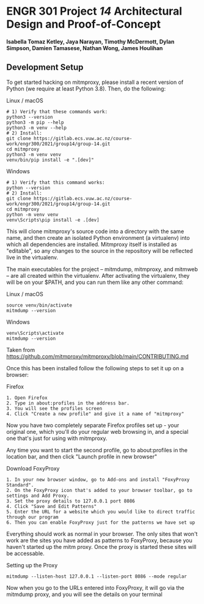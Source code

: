 # ENGR 301 Project *14* Architectural Design and Proof-of-Concept

#### Isabella Tomaz Ketley, Jaya Narayan, Timothy McDermott, Dylan Simpson, Damien Tamasese, Nathan Wong, James Houlihan

## Development Setup


To get started hacking on mitmproxy, please install a recent version of Python (we require at least Python 3.8). Then, do the following:

Linux / macOS
```
# 1) Verify that these commands work:
python3 --version
python3 -m pip --help
python3 -m venv --help
# 2) Install:
git clone https://gitlab.ecs.vuw.ac.nz/course-work/engr300/2021/group14/group-14.git
cd mitmproxy
python3 -m venv venv
venv/bin/pip install -e ".[dev]"
```

Windows
```
# 1) Verify that this command works:
python --version
# 2) Install:
git clone https://gitlab.ecs.vuw.ac.nz/course-work/engr300/2021/group14/group-14.git
cd mitmproxy
python -m venv venv
venv\Scripts\pip install -e .[dev]
```

This will clone mitmproxy's source code into a directory with the same name, and then create an isolated Python environment (a virtualenv) into which all dependencies are installed. Mitmproxy itself is installed as "editable", so any changes to the source in the repository will be reflected live in the virtualenv.

The main executables for the project – mitmdump, mitmproxy, and mitmweb – are all created within the virtualenv. After activating the virtualenv, they will be on your $PATH, and you can run them like any other command:

Linux / macOS
```
source venv/bin/activate
mitmdump --version
```

Windows
```
venv\Scripts\activate
mitmdump --version
```

Taken from https://github.com/mitmproxy/mitmproxy/blob/main/CONTRIBUTING.md

Once this has been installed follow the following steps to set it up on a browser:

Firefox
```
1. Open Firefox
2. Type in about:profiles in the address bar.
3. You will see the profiles screen
4. Click "Create a new profile" and give it a name of "mitmproxy"
```

Now you have two completely separate Firefox profiles set up - your original one, which you'll do your regular web browsing in, and a special one that's just for using with mitmproxy. <br>

Any time you want to start the second profile, go to about:profiles in the location bar, and then click "Launch profile in new browser"


Download FoxyProxy
```
1. In your new browser window, go to Add-ons and install "FoxyProxy Standard". 
2. On the FoxyProxy icon that's added to your browser toolbar, go to settings and Add Proxy. 
3. Set the proxy details to 127.0.0.1 port 8086
4. Click "Save and Edit Patterns"
5. Enter the URL for a website which you would like to direct traffic through our program
6. Then you can enable FoxyProxy just for the patterns we have set up
```
Everything should work as normal in your browser. The only sites that won't work are the sites you have added as patterns to FoxyProxy, because you haven't started up the mitm proxy. Once the proxy is started these sites will be accessable.

Setting up the Proxy
```
mitmdump --listen-host 127.0.0.1 --listen-port 8086 --mode regular
```

Now when you go to the URLs entered into FoxyProxy, it will go via the mitmdump proxy, and you will see the details on your terminal


